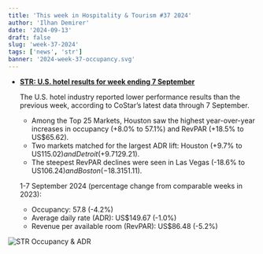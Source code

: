 ```yaml
---
title: 'This week in Hospitality & Tourism #37 2024'
author: 'Ilhan Demirer'
date: '2024-09-13'
draft: false
slug: 'week-37-2024'
tags: ['news', 'str']
banner: '2024-week-37-occupancy.svg'
---
```


- **[STR: U.S. hotel results for week ending 7 September](https://str.com/press-release/us-hotel-results-week-ending-7-september)**

  The U.S. hotel industry reported lower performance results than the previous week, according to CoStar’s latest data through 7 September.

  - Among the Top 25 Markets, Houston saw the highest year-over-year increases in occupancy (+8.0% to 57.1%) and RevPAR (+18.5% to US$65.62).
  - Two markets matched for the largest ADR lift: Houston (+9.7% to US$115.02) and Detroit (+9.7% to US$129.21).
  - The steepest RevPAR declines were seen in Las Vegas (-18.6% to US$106.24) and Boston (-18.3% to US$151.11).

  1-7 September 2024 (percentage change from comparable weeks in 2023):

  - Occupancy: 57.8 (-4.2%)
  - Average daily rate (ADR): US$149.67 (-1.0%)
  - Revenue per available room (RevPAR): US$86.48 (-5.2%)

![STR Occupancy & ADR](/images/blogimages/2024-week-37-occupancy.svg)
